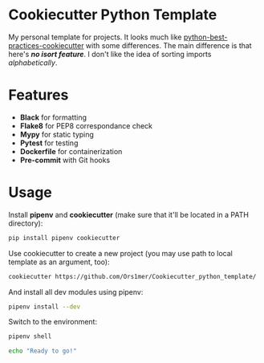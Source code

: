 # Cookiecutter Python Template
My personal template for projects.
It looks much like [python-best-practices-cookiecutter](https://github.com/sourcery-ai/python-best-practices-cookiecutter) with some differences.
The main difference is that here's ***no isort feature***. I don't like the idea of sorting imports *alphabetically*.

# Features
- **Black** for formatting
- **Flake8** for PEP8 correspondance check
- **Mypy** for static typing 
- **Pytest** for testing
- **Dockerfile** for containerization
- **Pre-commit** with Git hooks

# Usage
Install **pipenv** and **cookiecutter** (make sure that it'll be located in a PATH directory):
```sh
pip install pipenv cookiecutter
```
Use cookiecutter to create a new project (you may use path to local template as an argument, too):
```sh
cookiecutter https://github.com/Ors1mer/Cookiecutter_python_template/
```
And install all dev modules using pipenv:
```sh
pipenv install --dev
```
Switch to the environment:
```sh
pipenv shell
```

```sh
echo "Ready to go!"
```
